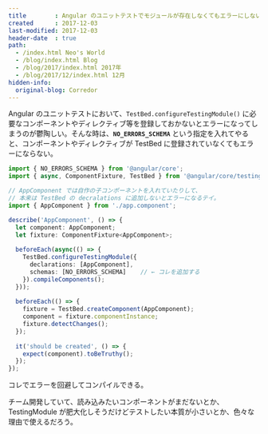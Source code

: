 ```yaml
---
title        : Angular のユニットテストでモジュールが存在しなくてもエラーにしない方法
created      : 2017-12-03
last-modified: 2017-12-03
header-date  : true
path:
  - /index.html Neo's World
  - /blog/index.html Blog
  - /blog/2017/index.html 2017年
  - /blog/2017/12/index.html 12月
hidden-info:
  original-blog: Corredor
---
```


Angular のユニットテストにおいて、`TestBed.configureTestingModule()` に必要なコンポーネントやディレクティブ等を登録しておかないとエラーになってしまうのが鬱陶しい。そんな時は、**`NO_ERRORS_SCHEMA`** という指定を入れてやると、コンポーネントやディレクティブが TestBed に登録されていなくてもエラーにならない。

```typescript
import { NO_ERRORS_SCHEMA } from '@angular/core';
import { async, ComponentFixture, TestBed } from '@angular/core/testing';

// AppComponent では自作の子コンポーネントを入れていたりして、
// 本来は TestBed の decralations に追加しないとエラーになるテイ。
import { AppComponent } from './app.component';

describe('AppComponent', () => {
  let component: AppComponent;
  let fixture: ComponentFixture<AppComponent>;
  
  beforeEach(async(() => {
    TestBed.configureTestingModule({
      declarations: [AppComponent],
      schemas: [NO_ERRORS_SCHEMA]    // ← コレを追加する
    }).compileComponents();
  }));
  
  beforeEach(() => {
    fixture = TestBed.createComponent(AppComponent);
    component = fixture.componentInstance;
    fixture.detectChanges();
  });
  
  it('should be created', () => {
    expect(component).toBeTruthy();
  });
});
```

コレでエラーを回避してコンパイルできる。

チーム開発していて、読み込みたいコンポーネントがまだないとか、TestingModule が肥大化しそうだけどテストしたい本質が小さいとか、色々な理由で使えるだろう。
